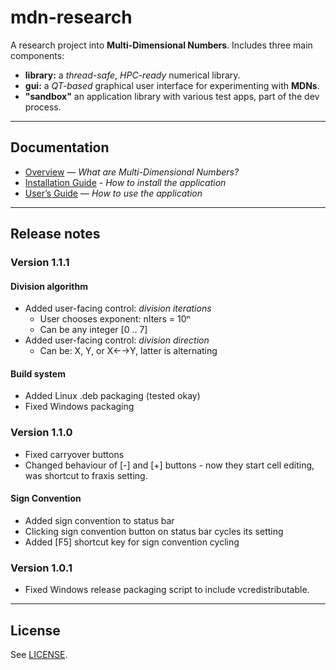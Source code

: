# mdn-research

A research project into **Multi-Dimensional Numbers**.  Includes three main components:
* **library:** a _thread-safe_, _HPC-ready_ numerical library.
* **gui:** a _QT-based_ graphical user interface for experimenting with **MDNs**.
* **"sandbox"** an application library with various test apps, part of the dev process.

---

## Documentation

- [Overview](gui/help/overview.md) — *What are Multi-Dimensional Numbers?*
- [Installation Guide](gui/help/install.md) - *How to install the application*
- [User’s Guide](gui/help/guide.md) — *How to use the application*

---

## Release notes

### Version 1.1.1

#### Division algorithm

* Added user-facing control: *division iterations*
    * User chooses exponent: nIters = 10ⁿ
    * Can be any integer [0 .. 7]
* Added user-facing control: *division direction*
    * Can be: X, Y, or X←→Y, latter is alternating

#### Build system

* Added Linux .deb packaging (tested okay)
* Fixed Windows packaging

### Version 1.1.0

* Fixed carryover buttons
* Changed behaviour of [-] and [+] buttons - now they start cell editing, was shortcut to fraxis setting.

#### Sign Convention

* Added sign convention to status bar
* Clicking sign convention button on status bar cycles its setting
* Added [F5] shortcut key for sign convention cycling

### Version 1.0.1

* Fixed Windows release packaging script to include vcredistributable.


---

## License

See [LICENSE](license.md).
